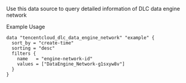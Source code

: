 Use this data source to query detailed information of DLC data engine network

Example Usage

```hcl
data "tencentcloud_dlc_data_engine_network" "example" {
  sort_by = "create-time"
  sorting = "desc"
  filters {
    name   = "engine-network-id"
    values = ["DataEngine_Network-g1sxyw8v"]
  }
}
```
